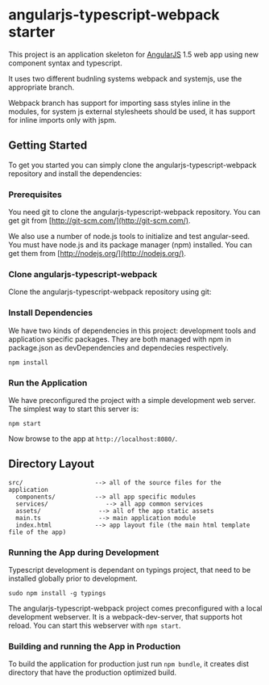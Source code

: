 # angularjs-typescript-webpack starter

This project is an application skeleton for [AngularJS](http://angularjs.org/) 1.5 web app using new component syntax and typescript.

It uses two different budnling systems webpack and systemjs, use the appropriate branch.

Webpack branch has support for importing sass styles inline in the modules, for system js external stylesheets should be used, it has support for inline imports only with jspm.

## Getting Started

To get you started you can simply clone the angularjs-typescript-webpack repository and install the dependencies:

### Prerequisites

You need git to clone the angularjs-typescript-webpack repository. You can get git from
[http://git-scm.com/](http://git-scm.com/).

We also use a number of node.js tools to initialize and test angular-seed. You must have node.js and
its package manager (npm) installed.  You can get them from [http://nodejs.org/](http://nodejs.org/).

### Clone angularjs-typescript-webpack

Clone the angularjs-typescript-webpack repository using git:

### Install Dependencies

We have two kinds of dependencies in this project: development tools and application specific packages. They are both managed with npm in package.json as devDependencies and dependecies respectively.

```
npm install
```

### Run the Application

We have preconfigured the project with a simple development web server.  The simplest way to start
this server is:

```
npm start
```

Now browse to the app at `http://localhost:8080/`.



## Directory Layout

```
src/                    --> all of the source files for the application
  components/           --> all app specific modules
  services/                --> all app common services
  assets/                --> all of the app static assets
  main.ts                --> main application module
  index.html            --> app layout file (the main html template file of the app)
```

### Running the App during Development

Typescript development is dependant on typings project, that need to be installed globally prior to development.

```
sudo npm install -g typings
```

The angularjs-typescript-webpack project comes preconfigured with a local development webserver. It is a webpack-dev-server, that supports hot reload.  You can start this webserver with `npm start`.

### Building and running the App in Production

To build the application for production just run `npm bundle`, it creates dist directory that have the production optimized build.
